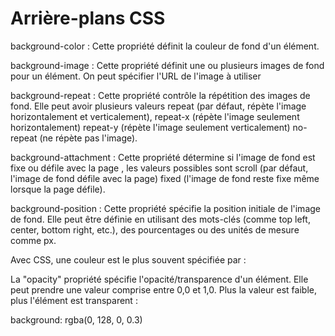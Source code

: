 # Arrière-plans CSS

background-color :  Cette propriété définit la couleur de fond d'un élément.

background-image : Cette propriété définit une ou plusieurs images de fond pour un élément. On peut spécifier l'URL de l'image à utiliser

background-repeat :  Cette propriété contrôle la répétition des images de fond. Elle peut avoir plusieurs valeurs
repeat (par défaut, répète l'image horizontalement et verticalement),
repeat-x (répète l'image seulement horizontalement)
repeat-y (répète l'image seulement verticalement)
no-repeat (ne répète pas l'image).

background-attachment :  Cette propriété détermine si l'image de fond est fixe ou défile avec la page , les valeurs possibles sont
scroll (par défaut, l'image de fond défile avec la page)
fixed (l'image de fond reste fixe même lorsque la page défile).



background-position : Cette propriété spécifie la position initiale de l'image de fond. Elle peut être définie en utilisant des mots-clés (comme top left, center, bottom right, etc.), des pourcentages ou des unités de mesure comme px.

Avec CSS, une couleur est le plus souvent spécifiée par :

La "opacity" propriété spécifie l'opacité/transparence d'un élément. Elle peut prendre une valeur comprise entre 0,0 et 1,0. Plus la valeur est faible, plus l'élément est transparent :

background: rgba(0, 128, 0, 0.3)